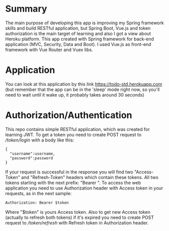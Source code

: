 # Summary
The main purpose of developing this app is improving my Spring framework skills and build RESTful application, but Spring Boot, Vue.js and token authorization is the main target of learning and also I got a view about Heroku platform. This app created with Spring framework for back-end application (MVC, Security, Data and Boot). I used Vue.js as front-end framework with Vue Router and Vuex libs.
# Application
You can look at this application by this link https://todo-std.herokuapp.com (but remember that the app can be in the 'sleep' mode right now, so you'll need to wait until it wake up, it probably takes around 30 seconds)
# Authorization/Authentication
This repo contains simple RESTful application, which was created for learning JWT. 
To get a token you need to create POST request to */token/login* with a body like this:
```
{
  "username":username,
  "password":password
}
```
If your request is successful in the response you will find two "Access-Token" and "Refresh-Token" headers which contain these tokens. 
All two tokens starting with the next prefix: "Bearer ".
To access the web application you need to use Authorization header with Access token in your requests, as in the next sample:
```
Authorization: Bearer $token
```
Where "$token" is yours Access token.
Also to get new Access token (actually to refresh both tokens) if it's expired you need to create POST request to */token/refresh* with Refresh token in Authorization header.